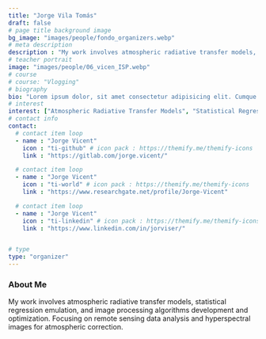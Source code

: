 ```yaml
---
title: "Jorge Vila Tomás"
draft: false
# page title background image
bg_image: "images/people/fondo_organizers.webp"
# meta description
description : "My work involves atmospheric radiative transfer models, statistical regression emulation, and image processing algorithms development and optimization. Focusing on remote sensing data analysis and hyperspectral images for atmospheric correction."
# teacher portrait
image: "images/people/06_vicen_ISP.webp"
# course
# course: "Vlogging"
# biography
bio: "Lorem ipsum dolor, sit amet consectetur adipisicing elit. Cumque accusamus tenetur ea harum delectus ab consequatur excepturi, odit qui in quo quia voluptate nam optio, culpa aspernatur. Error placeat iusto officia voluptas quae."
# interest
interest: ["Atmospheric Radiative Transfer Models", "Statistical Regression Emulation", "Image Processing Algorithms", "Remote Sensing Data Analysis", "Hyperspectral Images", "Atmospheric Correction"]
# contact info
contact:
  # contact item loop
  - name : "Jorge Vicent"
    icon : "ti-github" # icon pack : https://themify.me/themify-icons
    link : "https://gitlab.com/jorge.vicent/"

  # contact item loop
  - name : "Jorge Vicent"
    icon : "ti-world" # icon pack : https://themify.me/themify-icons
    link : "https://www.researchgate.net/profile/Jorge-Vicent"

  # contact item loop
  - name : "Jorge Vicent"
    icon : "ti-linkedin" # icon pack : https://themify.me/themify-icons
    link : "https://www.linkedin.com/in/jorviser/"


# type
type: "organizer"
---
```


### About Me

My work involves atmospheric radiative transfer models, statistical regression emulation, and image processing algorithms development and optimization. Focusing on remote sensing data analysis and hyperspectral images for atmospheric correction.